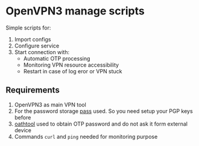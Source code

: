 # OpenVPN3 manage scripts

Simple scripts for:
1. Import configs
2. Configure service
3. Start connection with:
   - Automatic OTP processing
   - Monitoring VPN resource accessibility
   - Restart in case of log eror or VPN stuck

## Requirements

1. OpenVPN3 as main VPN tool
2. For the password storage [pass](https://www.passwordstore.org/) used. So you need setup your PGP keys before
3. [oathtool](https://www.nongnu.org/oath-toolkit/oathtool.1.html) used to obtain OTP password and do not ask it form external device
4. Commands `curl` and `ping` needed for monitoring purpose